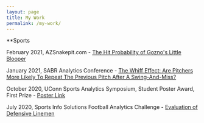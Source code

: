 ```yaml
---
layout: page
title: My Work
permalink: /my-work/
---
```


**Sports

February 2021, AZSnakepit.com - [The Hit Probability of Gozno's Little Blooper](https://www.azsnakepit.com/2021/2/7/22265653/the-hit-probability-of-a-little-blooper-gonzo-walkoff)

January 2021, SABR Analytics Conference - [The Whiff Effect: Are Pitchers More Likely To Repeat The Previous Pitch After A Swing-And-Miss?](https://drive.google.com/file/d/1ySLk2gracBxjn8D5ncz-q5qPY2nTexNC/view?usp=sharing)

October 2020, UConn Sports Analytics Symposium, Student Poster Award, First Prize - [Poster Link](https://statds.org/events/ucsas2020/posters/ucsas-14-uconn_poster_presentation_final.pdf)

July 2020, Sports Info Solutions Football Analytics Challenge - [Evaluation of Defensive Linemen](https://docs.google.com/presentation/d/1q3XMY6B-_Xs9rrKLmaOtbG5CQWQ8IN4-5lBCNEcyooA/edit?usp=sharing)
